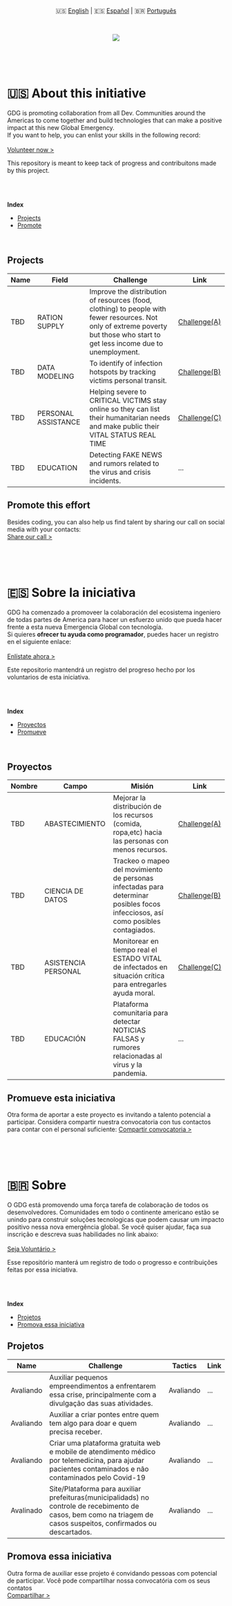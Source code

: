 <p align="center">
  🇺🇸 <a href="#-about-this-initiative">English</a> | 🇪🇸 <a href="#-sobre-la-iniciativa">Español</a> | 🇧🇷 <a href="#-sobre">Português</a>
</p>
<br/>
<p align="center">
  <img src="https://i.imgur.com/oKZk0nX.png"/><img>
</p>
<br/>
<br/>
<br/>

# 🇺🇸 About this initiative
GDG is promoting collaboration from all Dev. Communities around the Americas to come together and build technologies that can make a positive impact at this new Global Emergency.<br/>
If you want to help, you can enlist your skills in the following record:<br/>
<br/>
[Volunteer now >](https://docs.google.com/spreadsheets/d/1IBM4kgflXM9yhyqE1YpA6Xpf8EVfLAMBVatx5FOwb_4/edit#gid=0)

This repository is meant to keep tack of progress and contribuitons made by this project.

<br/><br/>

**Index**
* <a href="#projects">Projects</a>
* <a href="#promote-this-effort">Promote</a>

<br/>

## Projects
Name | Field | Challenge | Link
-----|-----------|---------|------
TBD | RATION SUPPLY | Improve the distribution of resources (food, clothing) to people with fewer resources. Not only of extreme poverty but those who start to get less income due to unemployment. | [Challenge(A)](https://discord.gg/Pez6U9F)
TBD | DATA MODELING | To identify of infection hotspots by tracking victims personal transit. | [Challenge(B)](https://discord.gg/Pez6U9F)
TBD | PERSONAL ASSISTANCE | Helping severe to CRITICAL VICTIMS stay online so they can list their humanitarian needs and make public their VITAL STATUS REAL TIME | [Challenge(C)](https://discord.gg/Pez6U9F)
TBD | EDUCATION | Detecting  FAKE NEWS and rumors related to the virus and crisis incidents. | ...

## Promote this effort
Besides coding, you can also help us find talent by sharing our call on social media with your contacts:<br/>
[Share our  call >](#)


<br/><br/><br/>
# 🇪🇸 Sobre la iniciativa
GDG ha comenzado a promoveer la colaboración del ecosistema ingeniero de todas partes de America para hacer un esfuerzo unido que pueda hacer frente a esta nueva Emergencia Global con tecnología.<br/>
Si quieres **ofrecer tu ayuda como programador**, puedes hacer un registro en el siguiente enlace:<br/>
<br/>
[Enlístate ahora >](https://docs.google.com/spreadsheets/d/1IBM4kgflXM9yhyqE1YpA6Xpf8EVfLAMBVatx5FOwb_4/edit#gid=0)

Este repositorio mantendrá un registro del progreso hecho por los voluntarios de esta iniciativa.

<br/><br/>

**Index**
* <a href="#proyectos">Proyectos</a>
* <a href="#promueve-esta-iniciativa">Promueve</a>

<br/>

## Proyectos
Nombre | Campo | Misión | Link
-------|------|-----------|------
TBD | ABASTECIMIENTO | Mejorar la distribución de los recursos (comida, ropa,etc) hacia las personas con menos recursos. | [Challenge(A)](https://discord.gg/Pez6U9F)
TBD | CIENCIA DE DATOS | Trackeo o mapeo del movimiento de personas infectadas para determinar posibles focos infecciosos, así como posibles contagiados. | [Challenge(B)](https://discord.gg/Pez6U9F)
TBD | ASISTENCIA PERSONAL | Monitorear en tiempo real el ESTADO VITAL de infectados en situación crítica para entregarles ayuda moral. | [Challenge(C)](https://discord.gg/Pez6U9F)
TBD | EDUCACIÓN | Plataforma comunitaria para detectar NOTICIAS FALSAS y rumores relacionadas al virus y la pandemia. | ...

## Promueve esta iniciativa
Otra forma de aportar a este proyecto es invitando a talento potencial a participar. Considera compartir nuestra convocatoria con tus contactos para contar con el personal suficiente:
[Compartir convocatoria >](#)


<br/><br/><br/>
# 🇧🇷 Sobre
O GDG está promovendo uma força tarefa de colaboração de todos os desenvolvedores. Comunidades em todo o continente americano estão se unindo para construir soluções tecnologicas que podem causar um impacto positivo nessa nova emergência global.
Se você quiser ajudar, faça sua inscrição e descreva suas habilidades no link abaixo:<br/>
<br/>
[Seja Voluntário >](https://docs.google.com/spreadsheets/d/1IBM4kgflXM9yhyqE1YpA6Xpf8EVfLAMBVatx5FOwb_4/edit#gid=0)

Esse repositório manterá um registro de todo o progresso e contribuições feitas por essa iniciativa.

<br/><br/>

**Index**
* <a href="#projetos">Projetos</a>
* <a href="#promova-essa-iniciativa">Promova essa iniciativa</a>

## Projetos
Name | Challenge | Tactics | Link
-----|-----------|---------|------
Avaliando | Auxiliar pequenos empreendimentos a enfrentarem essa crise, principalmente com a divulgação das suas atividades. | Avaliando | ...
Avaliando | Auxiliar a criar pontes entre quem tem algo para doar e quem precisa receber. | Avaliando | ...
Avaliando | Criar uma plataforma gratuita web e mobile de atendimento médico por telemedicina, para ajudar pacientes contaminados e não contaminados pelo Covid-19 | Avaliando | ...
Avalinado | Site/Plataforma para auxiliar prefeituras(municipalidads) no controle de recebimento de casos, bem como na triagem de casos suspeitos, confirmados ou descartados. | Avaliando | ...

## Promova essa iniciativa
Outra forma de auxiliar esse projeto é convidando pessoas com potencial de participar. Você pode compartilhar nossa convocatória com os seus contatos<br/>
[Compartilhar >](#)
